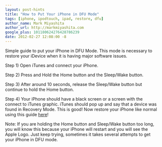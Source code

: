 ```yaml
---
layout: post-hints
title: "How to Put Your iPhone in DFU Mode"
tags: [iphone, ipodtouch, ipad, restore, dfu]
author_name: Mark Miyashita
author_url: http://markmiyashita.com
google_plus: 101180624276428786239
date: 2012-02-27 12:08:00 -8
---
```


Simple guide to put your iPhone in DFU Mode. This mode is necessary to restore your iDevice when it is having major software issues.

Step 1) Open iTunes and connect your iPhone.

Step 2) Press and Hold the Home button and the Sleep/Wake button.

Step 3) After around 10 seconds, release the Sleep/Wake button but continue to hold the Home button.

Step 4) Your iPhone should have a black screen or a screen with the connect to iTunes graphic. iTunes should pop up and say that a device was found in Recovery Mode. This is good! Now restore your iPhone like normal using this guide <a href="/how-to-restore-your-iphone-ipod-touch-or-ipad/">here</a>!

Note: If you are holding the Home button and Sleep/Wake button too long, you will know this because your iPhone will restart and you will see the Apple Logo. Just keep trying, sometimes it takes several attempts to get your iPhone in DFU mode.
